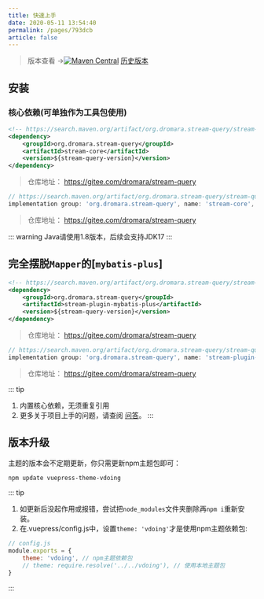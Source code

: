 ```yaml
---
title: 快速上手
date: 2020-05-11 13:54:40
permalink: /pages/793dcb
article: false
---
```


>版本查看 ->[![Maven Central](https://img.shields.io/maven-central/v/org.dromara.stream-query/stream-query.svg?label=Maven%20Central)](https://search.maven.org/artifact/org.dromara.stream-query/stream-query)
[历史版本](https://search.maven.org/artifact/org.dromara.stream-query/stream-query ':include :type=iframe width=100% height=400px')

## 安装

### 核心依赖(可单独作为工具包使用)
<code-group>
  <code-block title="Maven" active>

```xml
<!-- https://search.maven.org/artifact/org.dromara.stream-query/stream-query -->
<dependency>
    <groupId>org.dromara.stream-query</groupId>
    <artifactId>stream-core</artifactId>
    <version>${stream-query-version}</version>
</dependency>
```

> 仓库地址： <https://gitee.com/dromara/stream-query>

  </code-block>

  <code-block title="gradle">

```gradle
// https://search.maven.org/artifact/org.dromara.stream-query/stream-query
implementation group: 'org.dromara.stream-query', name: 'stream-core', version: '版本号在上面'
```
> 仓库地址： <https://gitee.com/dromara/stream-query>

  </code-block>

</code-group>

::: warning
Java请使用1.8版本，后续会支持JDK17
:::

## 完全摆脱`Mapper`的[`mybatis-plus`]

<code-group>
<code-block title="Maven" active>

```xml
<!-- https://search.maven.org/artifact/org.dromara.stream-query/stream-query -->
<dependency>
    <groupId>org.dromara.stream-query</groupId>
    <artifactId>stream-plugin-mybatis-plus</artifactId>
    <version>${stream-query-version}</version>
</dependency>
```

> 仓库地址： <https://gitee.com/dromara/stream-query>

  </code-block>

  <code-block title="gradle">

```gradle
// https://search.maven.org/artifact/org.dromara.stream-query/stream-query
implementation group: 'org.dromara.stream-query', name: 'stream-plugin-mybatis-plus', version: '版本号在上面'
```
> 仓库地址： <https://gitee.com/dromara/stream-query>

  </code-block>

</code-group>


::: tip
1. 内置核心依赖，无须重复引用
2. 更多关于项目上手的问题，请查阅 [问答](https://gitee.com/dromara/stream-query/issues)。
   :::


## 版本升级

主题的版本会不定期更新，你只需更新npm主题包即可：
```sh
npm update vuepress-theme-vdoing
```

::: tip
1. 如更新后没起作用或报错，尝试把`node_modules`文件夹删除再`npm i`重新安装。
2. 在.vuepress/config.js中，设置`theme: 'vdoing'`才是使用npm主题依赖包:
```js
// config.js
module.exports = {
    theme: 'vdoing', // npm主题依赖包
    // theme: require.resolve('../../vdoing'), // 使用本地主题包
}
```
:::
